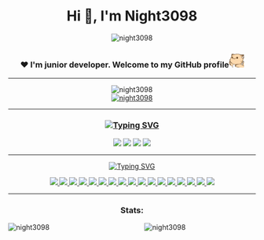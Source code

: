 <h1 align="center">Hi 👋, I'm Night3098</h1>
<p align="center"> <img src="banner_updated.png" alt="night3098" /> </p>
<!-- (づ｡◕‿‿◕｡)づ -->
<h3 align="center">❤ I'm junior developer. Welcome to my GitHub profile<img src="kitty.gif" width=30/></h3>

<hr>
<p align="center">
  <img src="https://komarev.com/ghpvc/?username=night3098&label=Profile%20views&color=869290&theme=falt&no-frame=true" alt="night3098" />
  <br>
  <a href="https://github.com/ryo-ma/github-profile-trophy"><img src="https://github-profile-trophy.vercel.app/?username=night3098&column=-1&theme=onestar&no-frame=true" alt="night3098" /></a>
</p>

<hr>
<h3 align="center"><a href="https://git.io/typing-svg"><img src="https://readme-typing-svg.herokuapp.com?font=Fira+Code&pause=1000&color=869290&width=435&lines=Contact+with+me%3A" alt="Typing SVG" /></a></h3>
<p align="center">
  <a href="https://discord.gg/#7351" target="blank"><img src="https://img.shields.io/badge/Discord-%235865F2.svg?style=for-the-badge&logo=discord&logoColor=white"></a>
  <a href="https://t.me/Night3098" target="blank"><img src="https://img.shields.io/badge/Telegram-2CA5E0?style=for-the-badge&logo=telegram&logoColor=white"></a>
  <a href="mailto:night3098game@gmail.com" target="blank"><img src="https://img.shields.io/badge/Gmail-D14836?style=for-the-badge&logo=gmail&logoColor=white"></a>
  <a href="www.pinterest.com/Night3098" target="blank"><img src="https://img.shields.io/badge/Pinterest-%23E60023.svg?style=for-the-badge&logo=Pinterest&logoColor=white"></a>
</p>
<hr>
<p align="center">
<a href="https://git.io/typing-svg"><img src="https://readme-typing-svg.herokuapp.com?font=Fira+Code&pause=1000&color=869290&width=435&lines=Languages+and+Tools%3A" alt="Typing SVG" /></a>
</p>
<p align="center">
<a href="https://github.com/Night3098/" target="_blank" rel="noreferrer"> <img src="https://img.shields.io/badge/NeoVim-%2357A143.svg?&style=for-the-badge&logo=neovim&logoColor=white)"/> </a>
<a href="https://github.com/Night3098/" target="_blank" rel="noreferrer"> <img src="https://img.shields.io/badge/sublime_text-%23575757.svg?style=for-the-badge&logo=sublime-text&logoColor=important"/> </a>
<a href="https://github.com/Night3098/" target="_blank" rel="noreferrer"> <img src="https://img.shields.io/badge/Visual%20Studio-5C2D91.svg?style=for-the-badge&logo=visual-studio&logoColor=white"/> </a>
<a href="https://github.com/Night3098/" target="_blank" rel="noreferrer"> <img src="https://img.shields.io/badge/Manjaro-35BF5C?style=for-the-badge&logo=Manjaro&logoColor=white"/> </a>
<a href="https://github.com/Night3098/" target="_blank" rel="noreferrer"> <img src="https://img.shields.io/badge/Windows-0078D6?style=for-the-badge&logo=windows&logoColor=white"/> </a>
<a href="https://github.com/Night3098/" target="_blank" rel="noreferrer"> <img src="https://img.shields.io/badge/CMake-%23008FBA.svg?style=for-the-badge&logo=cmake&logoColor=white"/> </a>
<a href="https://github.com/Night3098/" targer="_blank" rel="noreferrer"> <img src="https://img.shields.io/badge/Kali-268BEE?style=for-the-badge&logo=kalilinux&logoColor=white" /> </a>
<a href="https://github.com/Night3098/" target="_blank" rel="noreferrer"> <img src="https://img.shields.io/badge/Gimp-657D8B?style=for-the-badge&logo=gimp&logoColor=FFFFFF"/> </a>
<a href="https://github.com/Night3098/" target="_blank" rel="noreferrer"> <img src="https://img.shields.io/badge/Krita-203759?style=for-the-badge&logo=krita&logoColor=EEF37B"/> </a>
<a href="https://github.com/Night3098/" target="_blank" rel="noreferrer"> <img src="https://img.shields.io/badge/Qt-%23217346.svg?style=for-the-badge&logo=Qt&logoColor=white"/> </a>
<a href="https://github.com/Night3098/" target="_blank" rel="noreferrer"> <img src="https://img.shields.io/badge/c-%2300599C.svg?style=for-the-badge&logo=c&logoColor=white"/> </a>
<a href="https://github.com/Night3098/" target="_blank" rel="noreferrer"> <img src="https://img.shields.io/badge/c  ++-%2300599C.svg?style=for-the-badge&logo=c%2B%2B&logoColor=white"/> </a>
<a href="https://github.com/Night3098/" target="_blank" rel="noreferrer"> <img src="https://img.shields.io/badge/css3-%231572B6.svg?style=for-the-badge&logo=css3&logoColor=white"/> </a>
<a href="https://github.com/Night3098/" target="_blank" rel="noreferrer"> <img src="https://img.shields.io/badge/html5-%23E34F26.svg?style=for-the-badge&logo=html5&logoColor=white"/> </a>
<a href="https://github.com/Night3098/" target="_blank" rel="noreferrer"> <img src="https://img.shields.io/badge/python-3670A0?style=for-the-badge&logo=python&logoColor=ffdd54"/> </a>
<a href="https://github.com/Night3098/" target="_blank" rel="noreferrer"> <img src="https://img.shields.io/badge/markdown-%23000000.svg?style=for-the-badge&logo=markdown&logoColor=white"/> </a>
<a href="https://github.com/Night3098/" target="_blank" rel="noreferrer"> <img src="https://img.shields.io/badge/sqlite-%2307405e.svg?style=for-the-badge&logo=sqlite&logoColor=white"/> </a>
</p>
<hr>
<h3 align="center">Stats:</h3>

<p><img align="right" src="https://github-readme-stats.vercel.app/api/top-langs?username=night3098&show_icons=true&locale=en&no-frame=true&layout=compact&hide_border=true&theme=transparent" width="45%" alt="night3098" /></p>

<p><img align="left" src="https://github-readme-stats.vercel.app/api?username=night3098&show_icons=true&locale=en&hide_border=true&no-frame=true&theme=transparent" width="50%" alt="night3098" /></p>
